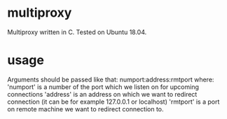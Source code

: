 # multiproxy
Multiproxy written in C. Tested on Ubuntu 18.04.
# usage
Arguments should be passed like that: numport:address:rmtport where:
'numport' is a number of the port which we listen on for upcoming connections
'address' is an address on which we want to redirect connection (it can be for example 127.0.0.1 or localhost)
'rmtport' is a port on remote machine we want to redirect connection to.
